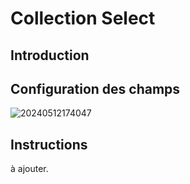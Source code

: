 # Collection Select

## Introduction

## Configuration des champs

![20240512174047](https://static-docs.nocobase.com/20240512174047.png)

## Instructions

à ajouter.

